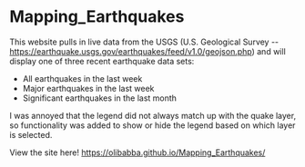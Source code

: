 # Mapping_Earthquakes

This website pulls in live data from the USGS (U.S. Geological Survey -- https://earthquake.usgs.gov/earthquakes/feed/v1.0/geojson.php) and will display one of three recent earthquake data sets:
- All earthquakes in the last week
- Major earthquakes in the last week
- Significant earthquakes in the last month

I was annoyed that the legend did not always match up with the quake layer, so functionality was added to show or hide the legend based on which layer is selected. 

View the site here! https://olibabba.github.io/Mapping_Earthquakes/
